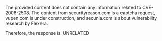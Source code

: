 The provided content does not contain any information related to CVE-2006-2508. The content from securityreason.com is a captcha request, vupen.com is under construction, and secunia.com is about vulnerability research by Flexera.

Therefore, the response is: UNRELATED